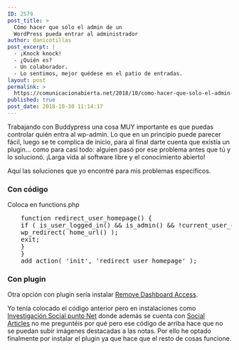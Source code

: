 ```yaml
---
ID: 2579
post_title: >
  Cómo hacer que sólo el admin de un
  WordPress pueda entrar al administrador
author: danicotillas
post_excerpt: |
  - ¡Knock knock!
  - ¿Quién es?
  - Un colaborador.
  - Lo sentimos, mejor quédese en el patio de entradas.
layout: post
permalink: >
  https://comunicacionabierta.net/2018/10/como-hacer-que-solo-el-admin-de-un-wordpress-pueda-entrar-al-administrador/
published: true
post_date: 2018-10-30 11:14:17
---
```

Trabajando con Buddypress una cosa MUY importante es que puedas controlar quién entra al wp-admin. Lo que en un principio puede parecer fácil, luego se te complica de inicio, para al final darte cuenta que existía un plugin... como para casi todo: alguien pasó por ese problema antes que tú y lo solucionó.
¡Larga vida al software libre y el conocimiento abierto!

Aquí las soluciones que yo encontré para mis problemas específicos.
<h3>Con código</h3>
Coloca en functions.php
<pre style="padding-left: 30px;">function redirect_user_homepage() {
if ( is_user_logged_in() &amp;&amp; is_admin() &amp;&amp; !current_user_can( 'administrator' ) ) {
wp_redirect( home_url() );
exit;
}
}
add_action( 'init', 'redirect_user_homepage' );</pre>
<h3></h3>
<h3>Con plugin</h3>
Otra opción con plugin sería instalar <a href="https://es.wordpress.org/plugins/remove-dashboard-access-for-non-admins/">Remove Dashboard Access</a>.

Yo tenía colocado el código anterior pero en instalaciones como <a href="https://investigacionsocial.net">Investigación Social punto Net</a> donde además se cuenta con <a href="https://wordpress.org/plugins/social-articles/">Social Articles</a> no me preguntéis por qué pero ese código de arriba hace que no se puedan subir imágenes destacadas a las notas. Por ello he optado finalmente por instalar el plugin ya que hace que el resto de cosas funcione.